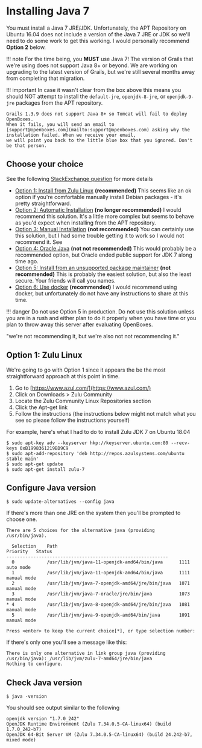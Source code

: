 # Installing Java 7

You must install a Java 7 JRE/JDK. Unfortunately, the APT Repository on Ubuntu 16.04 does not include a version of the Java 7 JRE or JDK so we'll need to do some work to get this working. I would personally recommend **Option 2** below.

!!! note For the time being, you **MUST** use Java 7! The version of Grails that we're using does not support Java 8+ or beyond. We are working on upgrading to the latest version of Grails, but we're still several months away from completing that migration.

!!! important In case it wasn't clear from the box above this means you should NOT attempt to install the `default-jre`, `openjdk-8-jre`, or `openjdk-9-jre` packages from the APT repository.

```text
Grails 1.3.9 does not support Java 8+ so Tomcat will fail to deploy OpenBoxes. 
When it fails, you will send an email to 
[support@openboxes.com](mailto:support@openboxes.com) asking why the installation failed. When we receive your email, 
we will point you back to the little blue box that you ignored. Don't be that person.
```

## Choose your choice

See the following [StackExchange question](https://askubuntu.com/questions/761127/how-do-i-install-openjdk-7-on-ubuntu-16-04-or-higher) for more details

* [Option 1: Install from Zulu Linux](https://askubuntu.com/a/840945) **\(recommended\)** This seems like an ok option if you're comfortable manually install Debian packages - it's pretty straightforward.
* [Option 2: Automatic Installation](https://askubuntu.com/a/803616) **\(no longer recommended\)** I would recommend this solution. It's a little more complex but seems to behave as you'd expect when installing from the APT repository.
* [Option 3: Manual Installation](https://askubuntu.com/a/803616) **\(not recommended\)** You can certainly use this solution, but I had some trouble getting it to work so I would not recommend it. See
* [Option 4: Oracle Java](https://askubuntu.com/a/761527) **\(not not recommended\)** This would probably be a recommended option, but Oracle ended public support for JDK 7 along time ago.
* [Option 5: Install from an unsupported package maintainer](https://askubuntu.com/a/761527) **\(not recommended\)** This is probably the easiest solution, but also the least secure. Your friends will call you names.
* [Option 6: Use docker](https://askubuntu.com/a/1059859) **\(recommended\)** I would recommend using docker, but unfortunately do not have any instructions to share at this time.

!!! danger Do not use Option 5 in production. Do not use this solution unless you are in a rush and either plan to do it properly when you have time or you plan to throw away this server after evaluating OpenBoxes.

"we're not recommending it, but we're also not not recommending it."

## Option 1: Zulu Linux

We're going to go with Option 1 since it appears the be the most straightforward approach at this point in time.

1. Go to [https://www.azul.com/](https://www.azul.com/)
2. Click on Downloads &gt; Zulu Community
3. Locate the Zulu Community Linux Repositories section
4. Click the Apt-get link
5. Follow the instructions \(the instructions below might not match what you see so please follow the instructions yourself\)

For example, here's what I had to do to install Zulu JDK 7 on Ubuntu 18.04

```text
$ sudo apt-key adv --keyserver hkp://keyserver.ubuntu.com:80 --recv-keys 0xB1998361219BD9C9
$ sudo apt-add-repository 'deb http://repos.azulsystems.com/ubuntu stable main'
$ sudo apt-get update
$ sudo apt-get install zulu-7
```

## Configure Java version

```text
$ sudo update-alternatives --config java
```

If there's more than one JRE on the system then you'll be prompted to choose one.

```text
There are 5 choices for the alternative java (providing /usr/bin/java).

  Selection    Path                                            Priority   Status
------------------------------------------------------------
  0            /usr/lib/jvm/java-11-openjdk-amd64/bin/java      1111      auto mode
  1            /usr/lib/jvm/java-11-openjdk-amd64/bin/java      1111      manual mode
  2            /usr/lib/jvm/java-7-openjdk-amd64/jre/bin/java   1071      manual mode
  3            /usr/lib/jvm/java-7-oracle/jre/bin/java          1073      manual mode
* 4            /usr/lib/jvm/java-8-openjdk-amd64/jre/bin/java   1081      manual mode
  5            /usr/lib/jvm/java-9-openjdk-amd64/bin/java       1091      manual mode

Press <enter> to keep the current choice[*], or type selection number:
```

If there's only one you'll see a message like this:

```text
There is only one alternative in link group java (providing /usr/bin/java): /usr/lib/jvm/zulu-7-amd64/jre/bin/java
Nothing to configure.
```

## Check Java version

```text
$ java -version
```

You should see output similar to the following

```text
openjdk version "1.7.0_242"
OpenJDK Runtime Environment (Zulu 7.34.0.5-CA-linux64) (build 1.7.0_242-b7)
OpenJDK 64-Bit Server VM (Zulu 7.34.0.5-CA-linux64) (build 24.242-b7, mixed mode)
```

